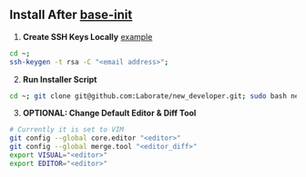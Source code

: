 Install After [base-init](https://github.com/Laborate/base-init)
-----------------------------------------------------------------
1. **Create SSH Keys Locally** [example](https://help.github.com/articles/generating-ssh-keys)
```bash
cd ~;
ssh-keygen -t rsa -C "<email address>";
```

2. **Run Installer Script**
```bash
cd ~; git clone git@github.com:Laborate/new_developer.git; sudo bash new_developer/init.sh;
```

3. **OPTIONAL: Change Default Editor & Diff Tool**
```bash
# Currently it is set to VIM
git config --global core.editor "<editor>"
git config --global merge.tool "<editor_diff>"
export VISUAL="<editor>"
export EDITOR="<editor>"
```
